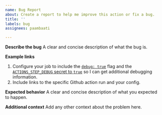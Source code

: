```yaml
---
name: Bug Report
about: Create a report to help me improve this action or fix a bug.
title: ''
labels: bug
assignees: paambaati

---
```


**Describe the bug**
A clear and concise description of what the bug is.

**Example links**
1. Configure your job to include the [`debug: true`](https://github.com/paambaati/codeclimate-action#inputs) flag and the [`ACTIONS_STEP_DEBUG` secret to `true`](https://github.com/actions/toolkit/blob/master/docs/action-debugging.md#how-to-access-step-debug-logs) so I can get additional debugging information.
2. Include links to the specific Github action run and your config.

**Expected behavior**
A clear and concise description of what you expected to happen.

**Additional context**
Add any other context about the problem here.
